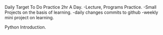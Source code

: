 Daily Target To Do Practice 2hr A Day.
-Lecture, Programs Practice.
-Small Projects on the basis of learning.
-daily changes commits to github
-weekly mini project on learning.

Python Introduction.

